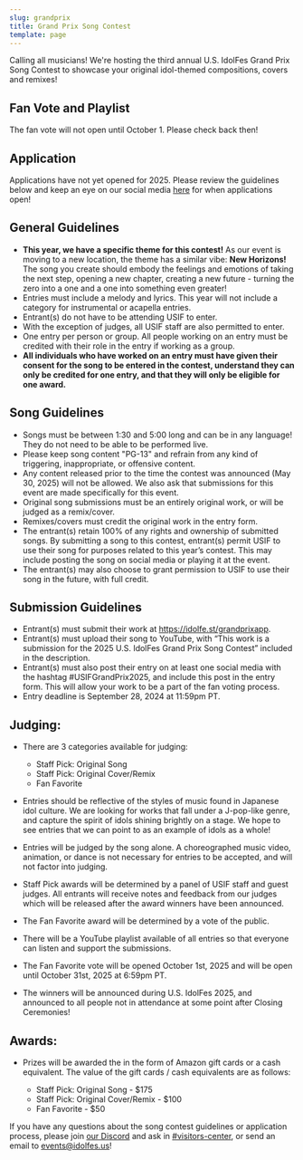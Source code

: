 ```yaml
---
slug: grandprix
title: Grand Prix Song Contest
template: page
---
```

Calling all musicians! We're hosting the third annual U.S. IdolFes Grand Prix Song Contest to showcase your original idol-themed compositions, covers and remixes!

## Fan Vote and Playlist

The fan vote will not open until October 1. Please check back then!

## Application

Applications have not yet opened for 2025. Please review the guidelines below and keep an eye on our social media [here](https://idolfes.us/contact/) for when applications open!

## General Guidelines

* **This year, we have a specific theme for this contest!** As our event is moving to a new location, the theme has a similar vibe: **New Horizons!** The song you create should embody the feelings and emotions of taking the next step, opening a new chapter, creating a new future - turning the zero into a one and a one into something even greater!
* Entries must include a melody and lyrics. This year will not include a category for instrumental or acapella entries.
* Entrant(s) do not have to be attending USIF to enter. 
* With the exception of judges, all USIF staff are also permitted to enter.
* One entry per person or group. All people working on an entry must be credited with their role in the entry if working as a group.
* **All individuals who have worked on an entry must have given their consent for the song to be entered in the contest, understand they can only be credited for one entry, and that they will only be eligible for one award.**

## Song Guidelines

* Songs must be between 1:30 and 5:00 long and can be in any language! They do not need to be able to be performed live.
* Please keep song content "PG-13" and refrain from any kind of triggering, inappropriate, or offensive content.
* Any content released prior to the time the contest was announced (May 30, 2025) will not be allowed. We also ask that submissions for this event are made specifically for this event.
* Original song submissions must be an entirely original work, or will be judged as a remix/cover.
* Remixes/covers must credit the original work in the entry form.
* The entrant(s) retain 100% of any rights and ownership of submitted songs. By submitting a song to this contest, entrant(s) permit USIF to use their song for purposes related to this year’s contest. This may include posting the song on social media or playing it at the event.
* The entrant(s) may also choose to grant permission to USIF to use their song in the future, with full credit.

## Submission Guidelines

* Entrant(s) must submit their work at https://idolfe.st/grandprixapp.
* Entrant(s) must upload their song to YouTube, with “This work is a submission for the 2025 U.S. IdolFes Grand Prix Song Contest” included in the description.
* E﻿ntrant(s) must also post their entry on at least one social media with the hashtag #USIFGrandPrix2025, and include this post in the entry form. This will allow your work to be a part of the fan voting process.
* Entry deadline is September 28, 2024 at 11:59pm PT.

## Judging:

* There are 3 categories available for judging:

  * Staff Pick: Original Song
  * Staff Pick: Original Cover/Remix
  * Fan Favorite
* Entries should be reflective of the styles of music found in Japanese idol culture. We are looking for works that fall under a J-pop-like genre, and capture the spirit of idols shining brightly on a stage. We hope to see entries that we can point to as an example of idols as a whole!
* Entries will be judged by the song alone. A choreographed music video, animation, or dance is not necessary for entries to be accepted, and will not factor into judging.
* Staff Pick awards will be determined by a panel of USIF staff and guest judges. All entrants will receive notes and feedback from our judges which will be released after the award winners have been announced.
* The Fan Favorite award will be determined by a vote of the public.
* There will be a YouTube playlist available of all entries so that everyone can listen and support the submissions.
* The Fan Favorite vote will be opened October 1st, 2025 and will be open until October 31st, 2025 at 6:59pm PT. 
* The winners will be announced during U.S. IdolFes 2025, and announced to all people not in attendance at some point after Closing Ceremonies!

## Awards:

* Prizes will be awarded the in the form of Amazon gift cards or a cash equivalent. The value of the gift cards / cash equivalents are as follows:

  * Staff Pick: Original Song - $175
  * Staff Pick: Original Cover/Remix - $100
  * Fan Favorite - $50

If you have any questions about the song contest guidelines or application process, please join [our Discord](https://discord.gg/h5yJbXgTgE)
and ask in [\#visitors-center](https://discordapp.com/channels/857780787599900684/866833137752080414), or send an email to [events@idolfes.us](mailto:events@idolfes.us)!
